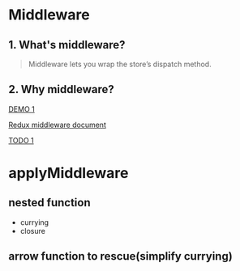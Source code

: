 # Middleware
## 1. What's middleware?
> Middleware lets you wrap the store’s dispatch method.

## 2. Why middleware?
[DEMO 1]()

[Redux middleware document](https://camsong.github.io/redux-in-chinese/docs/advanced/Middleware.html)

[TODO 1](https://jsbin.com/coqepi/1/edit?html,js)

# applyMiddleware

## nested function
  - currying
  - closure

## arrow function to rescue(simplify currying)
